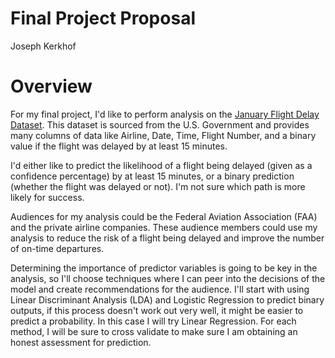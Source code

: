 # Final Project Proposal
Joseph Kerkhof

# Overview
For my final project, I'd like to perform analysis on the [January Flight Delay Dataset](https://www.kaggle.com/divyansh22/flight-delay-prediction). This dataset is sourced from the U.S. Government and provides many columns of data like Airline, Date, Time, Flight Number, and a binary value if the flight was delayed by at least 15 minutes.

I'd either like to predict the likelihood of a flight being delayed (given as a confidence percentage) by at least 15 minutes, or a binary prediction (whether the flight was delayed or not). I'm not sure which path is more likely for success.

Audiences for my analysis could be the Federal Aviation Association (FAA) and the private airline companies. These audience members could use my analysis to reduce the risk of a flight being delayed and improve the number of on-time departures.

Determining the importance of predictor variables is going to be key in the analysis, so I'll choose techniques where I can peer into the decisions of the model and create recommendations for the audience. I'll start with using Linear Discriminant Analysis (LDA) and Logistic Regression to predict binary outputs, if this process doesn't work out very well, it might be easier to predict a probability. In this case I will try Linear Regression. For each method, I will be sure to cross validate to make sure I am obtaining an honest assessment for prediction.
